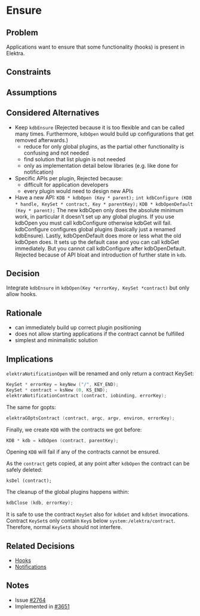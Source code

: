 # Ensure

## Problem

Applications want to ensure that some functionality (hooks) is present in Elektra.

## Constraints

## Assumptions

## Considered Alternatives

- Keep `kdbEnsure` (Rejected because it is too flexible and can be called many times.
  Furthermore, `kdbOpen` would build up configurations that get removed afterwards.)
  - reduce for only global plugins, as the partial other functionality is confusing and not needed
  - find solution that list plugin is not needed
  - only as implementation detail below libraries (e.g. like done for notification)
- Specific APIs per plugin, Rejected because:
  - difficult for application developers
  - every plugin would need to design new APIs
- Have a new API: `KDB * kdbOpen (Key * parent);`
  `int kdbConfigure (KDB * handle, KeySet * contract, Key * parentKey);`
  `KDB * kdbOpenDefault (Key * parent);`
  The new kdbOpen only does the absolute minimum work, in particular it doesn't set up any global plugins.
  If you use kdbOpen you must call kdbConfigure otherwise kdbGet will fail. kdbConfigure configures global plugins (basically just a renamed kdbEnsure).
  Lastly, kdbOpenDefault does more or less what the old kdbOpen does.
  It sets up the default case and you can call kdbGet immediately.
  But you cannot call kdbConfigure after kdbOpenDefault.
  Rejected because of API bloat and introduction of further state in `kdb`.

## Decision

Integrate `kdbEnsure` in `kdbOpen(Key *errorKey, KeySet *contract)` but only allow hooks.

## Rationale

- can immediately build up correct plugin positioning
- does not allow starting applications if the contract cannot be fulfilled
- simplest and minimalistic solution

## Implications

`elektraNotificationOpen` will be renamed and only return a contract KeySet:

```c
KeySet * errorKey = keyNew ("/", KEY_END);
KeySet * contract = ksNew (0, KS_END);
elektraNotificationContract (contract, iobinding, errorKey);
```

The same for gopts:

```c
elektraGOptsContract (contract, argc, argv, environ, errorKey);
```

Finally, we create `KDB` with the contracts we got before:

```c
KDB * kdb = kdbOpen (contract, parentKey);
```

Opening `KDB` will fail if any of the contracts cannot be ensured.

As the `contract` gets copied, at any point after `kdbOpen` the contract can be safely deleted:

```
ksDel (contract);
```

The cleanup of the global plugins happens within:

```c
kdbClose (kdb, errorKey);
```

It is safe to use the contract `KeySet` also for `kdbGet` and `kdbSet` invocations.
Contract `KeySet`s only contain `Key`s below `system:/elektra/contract`.
Therefore, normal `KeySet`s should not interfere.

## Related Decisions

- [Hooks](../5_partially_implemented/hooks.md)
- [Notifications](../0_drafts/notifications.md)

## Notes

- Issue [#2764](https://issues.libelektra.org/2764)
- Implemented in [#3651](https://pull.libelektra.org/3651)
